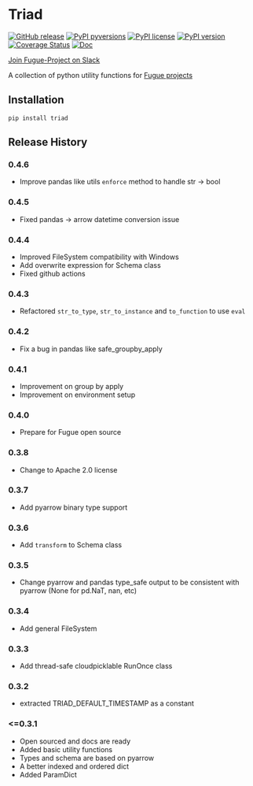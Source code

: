 # Triad

[![GitHub release](https://img.shields.io/github/release/fugue-project/triad.svg)](https://GitHub.com/fugue-project/triad)
[![PyPI pyversions](https://img.shields.io/pypi/pyversions/triad.svg)](https://pypi.python.org/pypi/triad/)
[![PyPI license](https://img.shields.io/pypi/l/triad.svg)](https://pypi.python.org/pypi/triad/)
[![PyPI version](https://badge.fury.io/py/triad.svg)](https://pypi.python.org/pypi/triad/)
[![Coverage Status](https://coveralls.io/repos/github/fugue-project/triad/badge.svg)](https://coveralls.io/github/fugue-project/triad)
[![Doc](https://readthedocs.org/projects/triad/badge)](https://triad.readthedocs.org)

[Join Fugue-Project on Slack](https://join.slack.com/t/fugue-project/shared_invite/zt-he6tcazr-OCkj2GEv~J9UYoZT3FPM4g)

A collection of python utility functions for [Fugue projects](https://github.com/fugue-project)

## Installation
```
pip install triad
```


## Release History

### 0.4.6

* Improve pandas like utils `enforce` method to handle str -> bool

### 0.4.5

* Fixed pandas -> arrow datetime conversion issue

### 0.4.4

* Improved FileSystem compatibility with Windows
* Add overwrite expression for Schema class
* Fixed github actions

### 0.4.3

* Refactored `str_to_type`, `str_to_instance` and `to_function` to use `eval`

### 0.4.2

* Fix a bug in pandas like safe_groupby_apply

### 0.4.1

* Improvement on group by apply
* Improvement on environment setup

### 0.4.0

* Prepare for Fugue open source

### 0.3.8

* Change to Apache 2.0 license

### 0.3.7

* Add pyarrow binary type support

### 0.3.6

* Add `transform` to Schema class

### 0.3.5

* Change pyarrow and pandas type_safe output to be consistent with pyarrow (None for pd.NaT, nan, etc)

### 0.3.4

* Add general FileSystem

### 0.3.3

* Add thread-safe cloudpicklable RunOnce class

### 0.3.2

* extracted TRIAD_DEFAULT_TIMESTAMP as a constant

### <=0.3.1

* Open sourced and docs are ready
* Added basic utility functions
* Types and schema are based on pyarrow
* A better indexed and ordered dict
* Added ParamDict
